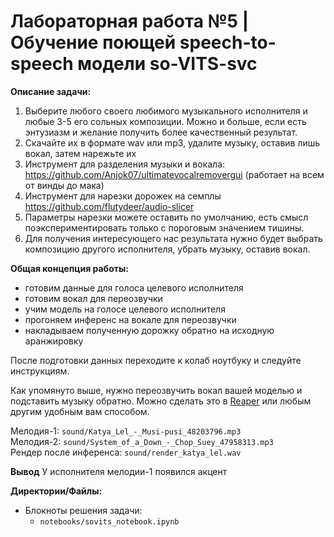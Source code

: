# Лабораторная работа №5 | Обучение поющей speech-to-speech модели so-VITS-svc

**Описание задачи:**
1. Выберите любого своего любимого музыкального исполнителя и любые 3-5 его сольных композиции. Можно и больше, если есть энтузиазм и желание получить более качественный результат.
2. Скачайте их в формате wav или mp3, удалите музыку, оставив лишь вокал, затем нарежьте их
3. Инструмент для разделения музыки и вокала: https://github.com/Anjok07/ultimatevocalremovergui (работает на всем от винды до мака)
4. Инструмент для нарезки дорожек на семплы https://github.com/flutydeer/audio-slicer
5. Параметры нарезки можете оставить по умолчанию, есть смысл поэкспериментировать только с пороговым значением тишины.
6. Для получения интересующего нас результата нужно будет выбрать композицию другого исполнителя, убрать музыку, оставив вокал.

**Общая концепция работы:**
- готовим данные для голоса целевого исполнителя
- готовим вокал для переозвучки
- учим модель на голосе целевого исполнителя
- прогоняем инференс на вокале для переозвучки
- накладываем полученную дорожку обратно на исходную аранжировку

После подготовки данных переходите к колаб ноутбуку и следуйте инструкциям.

Как упомянуто выше, нужно переозвучить вокал вашей моделью и подставить музыку обратно. Можно сделать это в [Reaper](https://www.reaper.fm/) или любым другим удобным вам способом.

Мелодия-1: `sound/Katya_Lel_-_Musi-pusi_48203796.mp3` \
Мелодия-2: `sound/System_of_a_Down_-_Chop_Suey_47958313.mp3` \
Рендер после инференса: `sound/render_katya_lel.wav` 

**Вывод**
У исполнителя мелодии-1 появился акцент

**Директории/Файлы:**
- Блокноты решения задачи:
  - `notebooks/sovits_notebook.ipynb`


